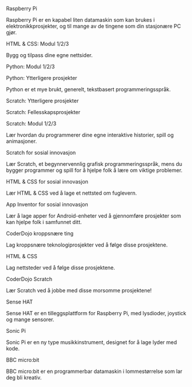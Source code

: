 Raspberry Pi

Raspberry Pi er en kapabel liten datamaskin som kan brukes i elektronikkprosjekter, og til mange av de tingene som din stasjonære PC gjør.

HTML & CSS: Modul 1/2/3

Bygg og tilpass dine egne nettsider.

Python: Modul 1/2/3

Python: Ytterligere prosjekter

Python er et mye brukt, generelt, tekstbasert programmeringsspråk.

Scratch: Ytterligere prosjekter

Scratch: Fellesskapsprosjekter

Scratch: Modul 1/2/3

Lær hvordan du programmerer dine egne interaktive historier, spill og animasjoner.

Scratch for sosial innovasjon

Lær Scratch, et begynnervennlig grafisk programmeringsspråk, mens du bygger programmer og spill for å hjelpe folk å lære om viktige problemer.

HTML & CSS for sosial innovasjon

Lær HTML & CSS ved å lage et nettsted om fuglevern.

App Inventor for sosial innovasjon

Lær å lage apper for Android-enheter ved å gjennomføre prosjekter som kan hjelpe folk i samfunnet ditt.

CoderDojo kroppsnære ting

Lag kroppsnære teknologiprosjekter ved å følge disse prosjektene.

HTML & CSS

Lag nettsteder ved å følge disse prosjektene.

CoderDojo Scratch

Lær Scratch ved å jobbe med disse morsomme prosjektene!

Sense HAT

Sense HAT er en tilleggsplattform for Raspberry Pi, med lysdioder, joystick og mange sensorer.

Sonic Pi

Sonic Pi er en ny type musikkinstrument, designet for å lage lyder med kode.

BBC micro:bit

BBC micro:bit er en programmerbar datamaskin i lommestørrelse som lar deg bli kreativ.